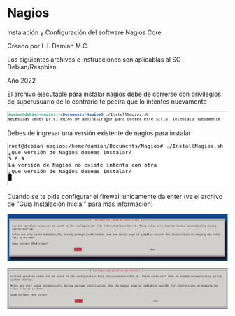 # Nagios
Instalación y Configuración del software Nagios Core 

Creado por L.I. Damian M.C.

Los siguientes archivos e instrucciones son aplicablas al SO Debian/Raspbian

Año 2022

El archivo ejecutable para instalar nagios debe de correrse con privilegios de superusuario de lo contrario te pedira que lo intentes nuevamente

![Image 1](https://github.com/DAMIAN3ERO123/Nagios/blob/main/Imagenes/NoAdmin.png)

Debes de ingresar una versión existente de nagios para instalar

![Image 2](https://github.com/DAMIAN3ERO123/Nagios/blob/main/Imagenes/VersionIncorrecta.png)

Cuando se te pida configurar el firewall unicamente da enter (ve el archivo de "Guía Instalación Inicial" para más información)

![Image 3](https://github.com/DAMIAN3ERO123/Nagios/blob/main/Imagenes/IPT1.png)

![Image 4](https://github.com/DAMIAN3ERO123/Nagios/blob/main/Imagenes/IPT2.png)
